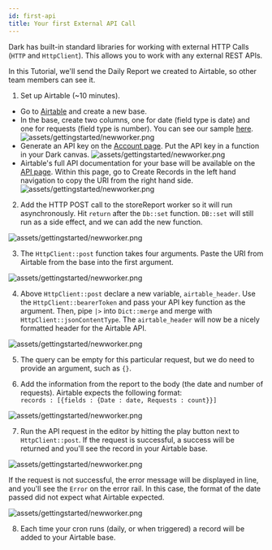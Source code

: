 ```yaml
---
id: first-api
title: Your first External API Call
---
```


Dark has built-in standard libraries for working with external HTTP Calls (`HTTP` and `HttpClient`). This allows you to work with any external REST APIs.

In this Tutorial, we'll send the Daily Report we created to Airtable, so other team members can see it.

1. Set up Airtable (~10 minutes).

- Go to [Airtable](https://airtable.com) and create a new base.
- In the base, create two columns, one for date (field type is date) and one for requests (field type is number). You can see our sample [here](https://airtable.com/invite/l?inviteId=invOadxgcpBKaCQiv&inviteToken=e7492a049bf7e4cd1c475b43efac35d296578f66198bff549ca99af6ee5821b4).
  ![assets/gettingstarted/newworker.png](assets/gettingstarted/airtable_base.png)
- Generate an API key on the [Account page](https://airtable.com/account). Put the API key in a function in your Dark canvas.
  ![assets/gettingstarted/newworker.png](assets/gettingstarted/airtable_key.png)
- Airtable's full API documentation for your base will be available on the [API page](https://airtable.com/api). Within this page, go to Create Records in the left hand navigation to copy the URI from the right hand side.
  ![assets/gettingstarted/newworker.png](assets/gettingstarted/airtable_url.png)

2. Add the HTTP POST call to the storeReport worker so it will run asynchronously. Hit `return` after the `Db::set` function. `DB::set` will still run as a side effect, and we can add the new function.

![assets/gettingstarted/newworker.png](assets/gettingstarted/apiworker_newline.png)

3. The `HttpClient::post` function takes four arguments. Paste the URI from Airtable from the base into the first argument.

![assets/gettingstarted/newworker.png](assets/gettingstarted/api_httpclientpost.png)

4. Above `HttpClient::post` declare a new variable, `airtable_header`. Use the `HttpClient::bearerToken` and pass your API key function as the argument. Then, pipe `|>` into `Dict::merge` and merge with `HttpClient::jsonContentType`. The `airtable_header` will now be a nicely formatted header for the Airtable API.

![assets/gettingstarted/newworker.png](assets/gettingstarted/api_header.png)

5. The query can be empty for this particular request, but we do need to provide an argument, such as `{}`.

6. Add the information from the report to the body (the date and number of requests). Airtable expects the following format:  
   `records : [{fields : {Date : date, Requests : count}}]`

![assets/gettingstarted/newworker.png](assets/gettingstarted/api_body.png)

7. Run the API request in the editor by hitting the play button next to `HttpClient::post`. If the request is successful, a success will be returned and you'll see the record in your Airtable base.

![assets/gettingstarted/newworker.png](assets/gettingstarted/api_success.png)

If the request is not successful, the error message will be displayed in line, and you'll see the `Error` on the error rail. In this case, the format of the date passed did not expect what Airtable expected.

![assets/gettingstarted/newworker.png](assets/gettingstarted/api_error.png)

8. Each time your cron runs (daily, or when triggered) a record will be added to your Airtable base.
